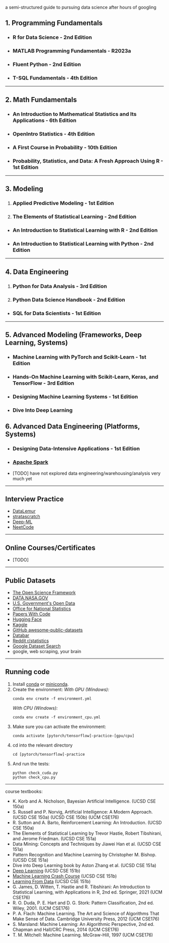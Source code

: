 a semi-structured guide to pursuing data science after hours of googling

## 1. Programming Fundamentals

- ### R for Data Science - 2nd Edition

- ### MATLAB Programming Fundamentals - R2023a

- ### Fluent Python - 2nd Edition

- ### T-SQL Fundamentals - 4th Edition

---

## 2. Math Fundamentals

- ### An Introduction to Mathematical Statistics and Its Applications - 6th Edition

- ### OpenIntro Statistics - 4th Edition

- ### A First Course in Probability - 10th Edition

- ### Probability, Statistics, and Data: A Fresh Approach Using R - 1st Edition

---

## 3. Modeling

1. ### Applied Predictive Modeling - 1st Edition

2. ### The Elements of Statistical Learning - 2nd Edition

- ### An Introduction to Statistical Learning with R - 2nd Edition

-  ### An Introduction to Statistical Learning with Python - 2nd Edition

---

## 4. Data Engineering

1. ### Python for Data Analysis - 3rd Edition

2. ### Python Data Science Handbook - 2nd Edition

- ### SQL for Data Scientists - 1st Edition

---

## 5. Advanced Modeling (Frameworks, Deep Learning, Systems)

- ### Machine Learning with PyTorch and Scikit-Learn - 1st Edition

- ### Hands-On Machine Learning with Scikit-Learn, Keras, and TensorFlow - 3rd Edition

- ### Designing Machine Learning Systems - 1st Edition

- ### Dive Into Deep Learning

## 6. Advanced Data Engineering (Platforms, Systems)

- ### Designing Data-Intensive Applications - 1st Edition

- ### [Apache Spark](https://spark.apache.org/)

- [TODO] have not explored data engineering/warehousing/analysis very much yet

---
## Interview Practice

- [DataLemur](https://datalemur.com/)
- [stratascratch](https://www.stratascratch.com/)
- [Deep-ML](https://www.deep-ml.com/)
- [NeetCode](https://neetcode.io/)

---

## Online Courses/Certificates

- [TODO]

---
  
## Public Datasets

- [The Open Science Framework](https://osf.io/)
- [DATA.NASA.GOV](https://data.nasa.gov/)
- [U.S. Government's Open Data](https://data.gov/)
- [Office for National Statistics](https://www.ons.gov.uk/)
- [Papers With Code](https://paperswithcode.com/datasets)
- [Hugging Face](https://huggingface.co/datasets)
- [Kaggle](https://www.kaggle.com/datasets)
- [GitHub awesome-public-datasets](https://github.com/awesomedata/awesome-public-datasets)
- [Databar](https://databar.ai/)
- [Reddit r/statistics](https://www.reddit.com/r/statistics/)
- [Google Dataset Search](https://datasetsearch.research.google.com/)
- google, web scraping, your brain

---

## Running code

1. Install
   [conda](https://docs.conda.io/projects/conda/en/latest/user-guide/install/index.html)
   or [miniconda](https://docs.anaconda.com/free/miniconda/miniconda-install/).
2. Create the environment: _With GPU (Windows):_
    ```
    conda env create -f environment.yml
    ```
    _With CPU (Windows):_
    ```
    conda env create -f environment_cpu.yml
    ```
3. Make sure you can activate the environment:
    ```
    conda activate [pytorch/tensorflow]-practice-[gpu/cpu]
    ```
4. cd into the relevant directory
    ```
    cd [pytorch/tensorflow]-practice
    ```
5. And run the tests:
    ```
    python check_cuda.py
    python check_cpu.py
    ```

---
course textbooks:
- K. Korb and A. Nicholson, Bayesian Artificial Intelligence. (UCSD CSE 150a)
- S. Russell and P. Norvig, Artificial Intelligence: A Modern Approach. (UCSD CSE 150a) (UCSD CSE 150b) (UCM CSE176)
- R. Sutton and A. Barto, Reinforcement Learning: An Introduction. (UCSD CSE 150a)
- The Elements of Statistical Learning by Trevor Hastie, ‎Robert Tibshirani, and Jerome Friedman. (UCSD CSE 151a)
- Data Mining: Concepts and Techniques by Jiawei Han et al. (UCSD CSE 151a)
- Pattern Recognition and Machine Learning by Christopher M. Bishop. (UCSD CSE 151a)
- Dive into Deep Learning book by Aston Zhang et al. (UCSD CSE 151a)
- [Deep Learning](https://www.deeplearningbook.org/) (UCSD CSE 151b)
- [Machine Learning Crash Course](https://developers.google.com/machine-learning/crash-course) (UCSD CSE 151b)
- [Learning From Data](https://work.caltech.edu/telecourse) (UCSD CSE 151b)
- G. James, D. Witten, T. Hastie and R. Tibshirani: An Introduction to Statistical Learning, with Applications in R, 2nd ed. Springer, 2021 (UCM CSE176)
- R. O. Duda, P. E. Hart and D. G. Stork: Pattern Classification, 2nd ed. Wiley, 2001. (UCM CSE176)
- P. A. Flach: Machine Learning. The Art and Science of Algorithms That Make Sense of Data. Cambridge University Press, 2012 (UCM CSE176)
- S. Marsland: Machine Learning: An Algorithmic Perspective, 2nd ed. Chapman and Hall/CRC Press, 2014 (UCM CSE176)
- T. M. Mitchell: Machine Learning. McGraw-Hill, 1997 (UCM CSE176)
